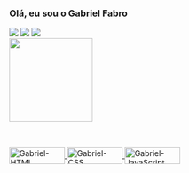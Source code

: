 ### Olá, eu sou o Gabriel Fabro


<div> 
  <a href="https://www.instagram.com/gabriel_fabro00/" target="_blank"><img src="https://img.shields.io/badge/-Instagram-%23E4405F?style=for-the-badge&logo=instagram&logoColor=white" target="_blank"></a>
  <a href = "mailto:gabriel_fabro@hotmail.com"><img src="https://img.shields.io/badge/-Gmail-%23333?style=for-the-badge&logo=gmail&logoColor=white" target="_blank"></a>
  <a href="https://www.linkedin.com/in/gabriel-fabro-baa76b206/" target="_blank"><img src="https://img.shields.io/badge/-LinkedIn-%230077B5?style=for-the-badge&logo=linkedin&logoColor=white" target="_blank"></a>
</div>

<div >
  <a href="https://github.com/gabrielfabro10">
  <img height="150em" src="https://github-readme-stats.vercel.app/api?username=gabrielfabro10&show_icons=true&theme=highcontrast&include_all_commits=true&count_private=true"/>
</div>
  
  ##
 <div style="display: inline_block"><br>
  <img align="center" alt="Gabriel-HTML" height="30" width="100" src="https://img.shields.io/badge/HTML5-E34F26?style=for-the-badge&logo=html5&logoColor=white">
  <img align="center" alt="Gabriel-CSS" height="30" width="100" src="https://img.shields.io/badge/CSS3-1572B6?style=for-the-badge&logo=css3&logoColor=white">
  <img align="center" alt="Gabriel-JavaScript" height="30" width="100" src="https://img.shields.io/badge/JavaScript-F7DF1E?style=for-the-badge&logo=javascript&logoColor=black">
</div>
